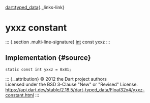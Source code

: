 [dart:typed\_data](../../dart-typed_data/dart-typed_data-library){._links-link}

yxxz constant
=============

::: {.section .multi-line-signature}
[int](../../dart-core/int-class) const yxxz
:::

Implementation {#source}
--------------

``` {.language-dart data-language="dart"}
static const int yxxz = 0x81;
```

::: {._attribution}
© 2012 the Dart project authors\
Licensed under the BSD 3-Clause \"New\" or \"Revised\" License.\
<https://api.dart.dev/stable/2.18.5/dart-typed_data/Float32x4/yxxz-constant.html>
:::
